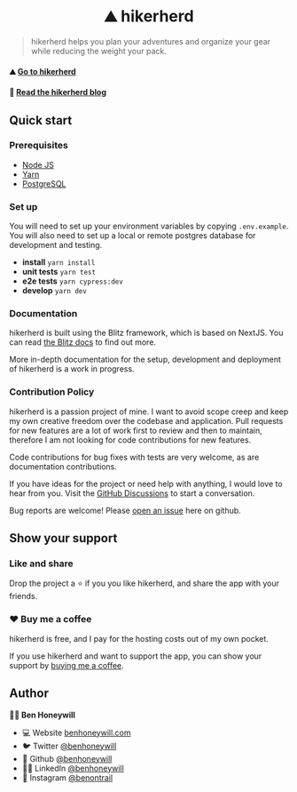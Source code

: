 <h1 align="center">⛰️ hikerherd</h1>

> hikerherd helps you plan your adventures and organize your gear while reducing the weight your pack.

#### ⛰️ [Go to hikerherd](https://www.hikerherd.com)

#### 📖 [Read the hikerherd blog](https://blog.hikerherd.com)

## Quick start

### Prerequisites

- [Node JS](https://docs.npmjs.com/downloading-and-installing-node-js-and-npm)
- [Yarn](https://classic.yarnpkg.com/lang/en/docs/install/#mac-stable)
- [PostgreSQL](https://www.postgresql.org/)

### Set up

You will need to set up your environment variables by copying `.env.example`. You will also need to set up a local or remote postgres database for development and testing.

- **install** `yarn install`
- **unit tests** `yarn test`
- **e2e tests** `yarn cypress:dev`
- **develop** `yarn dev`

### Documentation

hikerherd is built using the Blitz framework, which is based on NextJS. You can read [the Blitz docs](https://blitzjs.com/docs) to find out more.

More in-depth documentation for the setup, development and deployment of hikerherd is a work in progress.

### Contribution Policy

hikerherd is a passion project of mine. I want to avoid scope creep and keep my own creative freedom over the codebase and application. Pull requests for new features are a lot of work first to review and then to maintain, therefore I am not looking for code contributions for new features.

Code contributions for bug fixes with tests are very welcome, as are documentation contributions.

If you have ideas for the project or need help with anything, I would love to hear from you. Visit the [GitHub Discussions](https://github.com/benhoneywill/hikerherd/discussions) to start a conversation.

Bug reports are welcome! Please [open an issue](https://github.com/benhoneywill/hikerherd/issues/new/choose) here on github.

## Show your support

### Like and share

Drop the project a ⭐️ if you you like hikerherd, and share the app with your friends.

### ❤️ Buy me a coffee

hikerherd is free, and I pay for the hosting costs out of my own pocket.

If you use hikerherd and want to support the app, you can show your support by [buying me a coffee](https://ko-fi.com/benontrail).

## Author

**🧑‍💻 Ben Honeywill**

- 💻 Website [benhoneywill.com](https://benhoneywill.com)
- 🐦 Twitter [@benhoneywill](https://twitter.com/benhoneywill)
- 🐙 Github [@benhoneywill](https://github.com/benhoneywill)
- 🧑‍🎓 LinkedIn [@benhoneywill](https://linkedin.com/in/benhoneywill)
- 📸 Instagram [@benontrail](https://instagram.com/benontrail)
